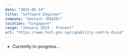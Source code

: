 ```yaml
---
date: "2023-05-14"
title: "Software Engineer"
company: "Govtech (DSAID)"
location: "Singapore"
range: "January 2023 - Present"
url: "https://www.tech.gov.sg/capability-centre-dsaid"
---
```


- Currently in-progress...
